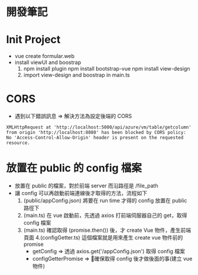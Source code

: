 # 開發筆記

# Init Project
* vue create formular.web
* install viewUI and boostrap
    1. npm install plugin
       npm install bootstrap-vue 
       npm install view-design
    2. import view-design and boostrap in main.ts


# CORS
* 遇到以下錯誤訊息 => 解決方法為設定後端的 CORS
```
XMLHttpRequest at 'http://localhost:5000/api/azure/vm/table/getcolumn' from origin 'http://localhost:8080' has been blocked by CORS policy: No 'Access-Control-Allow-Origin' header is present on the requested resource.
```

# 放置在 public 的 config 檔案
* 放置在 public 的檔案，對於前端 server 而沿路徑是 /file_path
* 讓 config 可以再啟動前端連線後才取得的方法，流程如下
    1. (public/appConfig.json) 將要在 run time 才得的 config 放置在 public 路徑下
    2. (main.ts) 在 vue 啟動前，先透過 axios 打前端伺服器自己的 get，取得 config 檔案
    3. (main.ts) 確認取得 (promise.then()) 後，才 create Vue 物件，產生前端頁面
    4.(configGetter.ts) 這個檔案就是用來產生 create vue 物件前的 promise
        * getConfig => 透過 axios.get('/appConfig.json') 取得 config 檔案
        * configGetterPromise => 確保取得 config 後才做後面的事(建立 vue 物件)